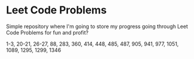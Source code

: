 # Leet Code Problems

Simple repository where I'm going to store my progress going through Leet Code Problems for fun and profit?

1-3, 20-21, 26-27, 88, 283, 360, 414, 448, 485, 487, 905, 941, 977, 1051, 1089, 1295, 1299, 1346
